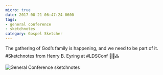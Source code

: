 ```yaml
---
micro: true
date: 2017-08-21 06:47:24-0600
tags:
- general conference
- sketchnotes
category: Gospel Sketcher
---
```


The gathering of God’s family is happening, and we need to be part of it. #Sketchnotes from Henry B. Eyring at #LDSConf ✍🏼⛪️

<img src="https://media.bennorris.org/images/gospelsketcher/uploads/2018/ed399730aa.jpg" alt="General Conference sketchnotes" />

